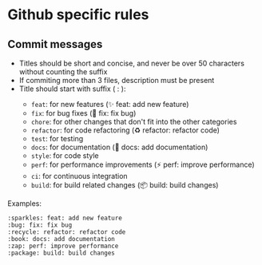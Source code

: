 # Github specific rules

## Commit messages

- Titles should be short and concise, and never be over 50 characters without counting the suffix
- If commiting more than 3 files, description must be present
- Title should start with suffix (<emoji> <suffix>: <description>):
  - `feat`: for new features (:sparkles: feat: add new feature)
  - `fix`: for bug fixes (:bug: fix: fix bug)
  - `chore`: for other changes that don't fit into the other categories
  - `refactor`: for code refactoring (:recycle: refactor: refactor code)
  - `test`: for testing
  - `docs`: for documentation (:book: docs: add documentation)
  - `style`: for code style
  - `perf`: for performance improvements (:zap: perf: improve performance)
  - `ci`: for continuous integration
  - `build`: for build related changes (:package: build: build changes) 

Examples:
```
:sparkles: feat: add new feature
:bug: fix: fix bug
:recycle: refactor: refactor code
:book: docs: add documentation
:zap: perf: improve performance
:package: build: build changes
```
